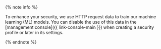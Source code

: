 {% note info %}

To enhance your security, we use HTTP request data to train our machine learning (ML) models. You can disable the use of this data in the [management console]({{ link-console-main }}) when creating a security profile or later in its settings.

{% endnote %}